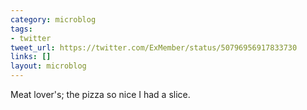 ```yaml
---
category: microblog
tags:
- twitter
tweet_url: https://twitter.com/ExMember/status/50796956917833730
links: []
layout: microblog
---
```

Meat lover's; the pizza so nice I had a slice.
